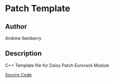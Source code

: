 # Patch Template

## Author

Andrew Ikenberry

## Description

C++ Template file for Daisy Patch Eurorack Module

[Source Code](https://github.com/electro-smith/DaisyExamples/tree/master/patch/template)
